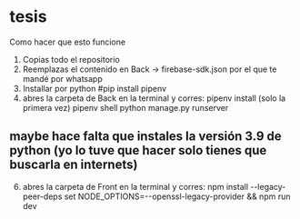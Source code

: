 # tesis
Como hacer que esto funcione
1. Copias todo el repositorio
2. Reemplazas el contenido en Back -> firebase-sdk.json por el que te mandé por whatsapp
3. Installar por python #pip install pipenv
4. abres la carpeta de Back en la terminal y corres:
pipenv install (solo la primera vez)
pipenv shell
python manage.py runserver
## maybe hace falta que instales la versión 3.9 de python (yo lo tuve que hacer solo tienes que buscarla en internets)
6. abres la carpeta de Front en la terminal y corres:
npm install --legacy-peer-deps
set NODE_OPTIONS=--openssl-legacy-provider && npm run dev


